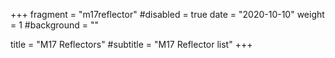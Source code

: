 +++
fragment = "m17reflector"
#disabled = true
date = "2020-10-10"
weight = 1
#background = ""

title = "M17 Reflectors"
#subtitle = "M17 Reflector list"
+++